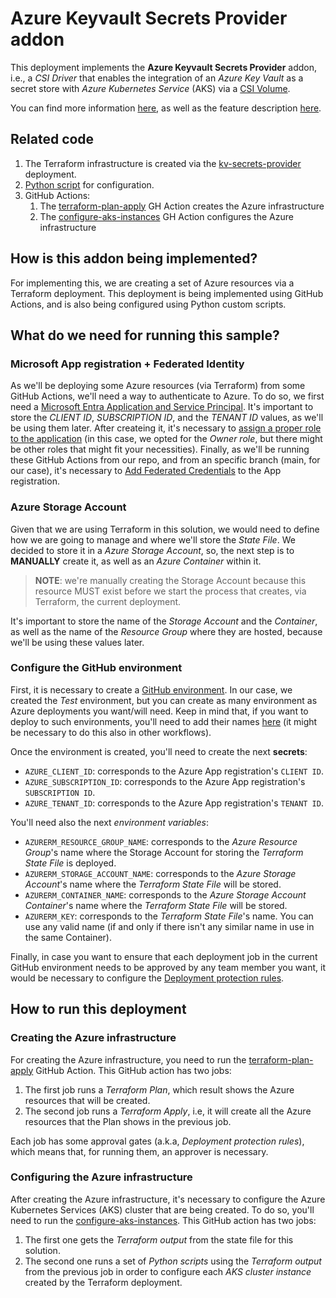 # Azure Keyvault Secrets Provider addon

This deployment implements the **Azure Keyvault Secrets Provider** addon, i.e., a *CSI Driver* that enables the integration of an *Azure Key Vault* as a secret store with *Azure Kubernetes Service* (AKS) via a [CSI Volume][k8s-csi-volume].

You can find more information [here][msft-addon-description], as well as the feature description [here][msft-addon-features].

## Related code

1. The Terraform infrastructure is created via the [kv-secrets-provider][code-kv-secrets-provider-deployment] deployment.
1. [Python script][code-py-aks-code-integration] for configuration.
1. GitHub Actions:
    1. The [terraform-plan-apply][gha-terraform-plan-apply] GH Action creates the Azure infrastructure
    1. The [configure-aks-instances][gha-configure-aks-instances] GH Action configures the Azure infrastructure

## How is this addon being implemented?

For implementing this, we are creating a set of Azure resources via a Terraform deployment. This deployment is being implemented using GitHub Actions, and is also being configured using Python custom scripts.

## What do we need for running this sample?

### Microsoft App registration + Federated Identity

As we'll be deploying some Azure resources (via Terraform) from some GitHub Actions, we'll need a way to authenticate to Azure. To do so, we first need a [Microsoft Entra Application and Service Principal][msft-app-service-principal].
It's important to store the *CLIENT ID*, *SUBSCRIPTION ID*, and the *TENANT ID* values, as we'll be using them later.
After createing it, it's necessary to [assign a proper role to the application][msft-app-role] (in this case, we opted for the *Owner role*, but there might be other roles that might fit your necessities).
Finally, as we'll be running these GitHub Actions from our repo, and from an specific branch (main, for our case), it's necessary to [Add Federated Credentials][msft-add-federated-credentials] to the App registration.

### Azure Storage Account

Given that we are using Terraform in this solution, we would need to define how we are going to manage and where we'll store the *State File*.
We decided to store it in a *Azure Storage Account*, so, the next step is to **MANUALLY** create it, as well as an *Azure Container* within it.

> **NOTE**: we're manually creating the Storage Account because this resource MUST exist before we start the process that creates, via Terraform, the current deployment.

It's important to store the name of the *Storage Account* and the *Container*, as well as the name of the *Resource Group* where they are hosted, because we'll be using these values later.

### Configure the GitHub environment

First, it is necessary to create a [GitHub environment][gh-environments]. In our case, we created the *Test* environment, but you can create as many environment as Azure deployments you want/will need.
Keep in mind that, if you want to deploy to such environments, you'll need to add their names [here][gh-workflow-terraform] (it might be necessary to do this also in other workflows).

Once the environment is created, you'll need to create the next **secrets**:

- `AZURE_CLIENT_ID`: corresponds to the Azure App registration's `CLIENT ID`.
- `AZURE_SUBSCRIPTION_ID`: corresponds to the Azure App registration's `SUBSCRIPTION ID`.
- `AZURE_TENANT_ID`: corresponds to the Azure App registration's `TENANT ID`.

You'll need also the next *environment variables*:

- `AZURERM_RESOURCE_GROUP_NAME`: corresponds to the *Azure Resource Group*'s name where the Storage Account for storing the *Terraform State File* is deployed.
- `AZURERM_STORAGE_ACCOUNT_NAME`: corresponds to the *Azure Storage Account*'s name where the *Terraform State File* will be stored.
- `AZURERM_CONTAINER_NAME`: corresponds to the *Azure Storage Account Container*'s name where the *Terraform State File* will be stored.
- `AZURERM_KEY`: corresponds to the *Terraform State File*'s name. You can use any valid name (if and only if there isn't any similar name in use in the same Container).

Finally, in case you want to ensure that each deployment job in the current GitHub environment needs to be approved by any team member you want, it would be necessary to configure the [Deployment protection rules][gh-deployment-protection-rules].

## How to run this deployment

### Creating the Azure infrastructure

For creating the Azure infrastructure, you need to run the [terraform-plan-apply][gha-terraform-plan-apply] GitHub Action.
This GitHub action has two jobs:

1. The first job runs a *Terraform Plan*, which result shows the Azure resources that will be created.
1. The second job runs a *Terraform Apply*, i.e, it will create all the Azure resources that the Plan shows in the previous job.

Each job has some approval gates (a.k.a, *Deployment protection rules*), which means that, for running them, an approver is necessary.

### Configuring the Azure infrastructure

After creating the Azure infrastructure, it's necessary to configure the Azure Kubernetes Services (AKS) cluster that are being created.
To do so, you'll need to run the [configure-aks-instances][gha-configure-aks-instances].
This GitHub action has two jobs:

1. The first one gets the *Terraform output* from the state file for this solution.
2. The second one runs a set of *Python scripts* using the *Terraform output* from the previous job in order to configure each *AKS cluster instance* created by the Terraform deployment.

<!-- Links to MSFT docs -->
[msft-addon-description]: https://learn.microsoft.com/en-us/azure/aks/csi-secrets-store-driver
[msft-addon-features]: https://learn.microsoft.com/en-us/azure/aks/csi-secrets-store-driver#features
[msft-app-service-principal]: https://learn.microsoft.com/en-us/azure/active-directory/develop/howto-create-service-principal-portal
[msft-app-role]: https://learn.microsoft.com/en-us/azure/active-directory/develop/howto-create-service-principal-portal#assign-a-role-to-the-application
[msft-add-federated-credentials]: https://learn.microsoft.com/en-us/azure/developer/github/connect-from-azure?tabs=azure-portal%2Clinux#add-federated-credentials
<!-- Links to K8s docs -->
[k8s-csi-volume]: https://kubernetes-csi.github.io/docs/
<!-- Links to GitHub docs -->
[gh-environments]: https://docs.github.com/en/actions/deployment/targeting-different-environments/using-environments-for-deployment
[gh-deployment-protection-rules]: https://docs.github.com/en/actions/deployment/targeting-different-environments/using-environments-for-deployment#deployment-protection-rules
<!-- files -->
[gh-workflow-terraform]: https://github.com/southworks/aks-add-ons-samples/blob/main/.github/workflows/terraform-plan-apply.yml#L5
[code-kv-secrets-provider-deployment]: ../../deployments//kv-secrets-provider/
[code-py-aks-code-integration]: ../../scripts/aks-kv-integration-output-formatter.py
<!-- GitHub actions -->
[gha-terraform-plan-apply]: https://github.com/southworks/aks-add-ons-samples/blob/main/.github/workflows/terraform-plan-apply.yml
[gha-configure-aks-instances]: https://github.com/southworks/aks-add-ons-samples/blob/main/.github/workflows/configure-aks-instances.yml
